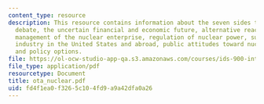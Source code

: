 ```yaml
---
content_type: resource
description: This resource contains information about the seven sides to the nuclear
  debate, the uncertain financial and economic future, alternative reactor systems,
  management of the nuclear enterprise, regulation of nuclear power, survival of nuclear
  industry in the United States and abroad, public attitudes toward nuclear power
  and policy options.
file: https://ol-ocw-studio-app-qa.s3.amazonaws.com/courses/ids-900-integrating-doctoral-seminar-on-emerging-technologies-fall-2005/fd4f1ea0f3265c104fd9a9a42dfa0a26_ota_nuclear.pdf
file_type: application/pdf
resourcetype: Document
title: ota_nuclear.pdf
uid: fd4f1ea0-f326-5c10-4fd9-a9a42dfa0a26
---
```

